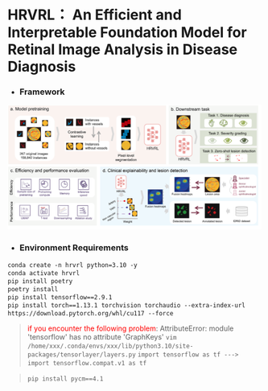 

<h1>HRVRL： An Efficient and Interpretable Foundation Model for Retinal Image Analysis in Disease Diagnosis</h1>

- <h3> Framework </h3>

<div style="text-align: center">
  <img src='fig/F1.png'/>
</div>

- <h3> Environment Requirements</h3>

```shell
conda create -n hrvrl python=3.10 -y
conda activate hrvrl
pip install poetry 
poetry install
pip install tensorflow==2.9.1
pip install torch==1.13.1 torchvision torchaudio --extra-index-url https://download.pytorch.org/whl/cu117 --force
```

> <span style='color:red'>if you encounter the following problem</span>:
> AttributeError: module 'tensorflow' has no attribute 'GraphKeys'
> `vim /home/xxx/.conda/envs/xxx/lib/python3.10/site-packages/tensorlayer/layers.py`
> `import tensorflow as tf ---> import tensorflow.compat.v1 as tf`

> `pip install pycm==4.1 ` 

